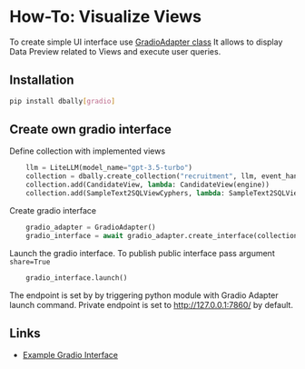 # How-To: Visualize Views

To create simple UI interface use [GradioAdapter class](../../src/dbally/utils/gradio_adapter.py) It allows to display Data Preview related to Views
and execute user queries.

## Installation
```bash
pip install dbally[gradio]
```

## Create own gradio interface
Define collection with implemented views

```python
    llm = LiteLLM(model_name="gpt-3.5-turbo")
    collection = dbally.create_collection("recruitment", llm, event_handlers=[CLIEventHandler()])
    collection.add(CandidateView, lambda: CandidateView(engine))
    collection.add(SampleText2SQLViewCyphers, lambda: SampleText2SQLViewCyphers(create_freeform_memory_engine()))
```

Create gradio interface
```python
    gradio_adapter = GradioAdapter()
    gradio_interface = await gradio_adapter.create_interface(collection)
```

Launch the gradio interface. To publish public interface pass argument `share=True`
```python
    gradio_interface.launch()
```

The endpoint is set by by triggering python module with Gradio Adapter launch command.
Private endpoint is set to http://127.0.0.1:7860/ by default.

## Links
* [Example Gradio Interface](../../examples/visualize_views_code.py)